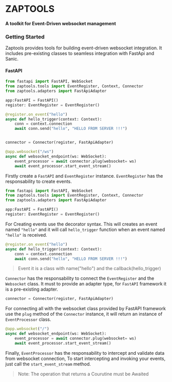 # ZAPTOOLS

#### A toolkit for Event-Driven websocket management

### Getting Started

Zaptools provides tools for building event-driven websocket integration. It includes pre-existing classes to seamless integration with FastApi and Sanic.

#### FastAPI
```python
from fastapi import FastAPI, WebSocket
from zaptools.tools import EventRegister, Context, Connector
from zaptools.adapters import FastApiAdapter

app:FastAPI = FastAPI()
register: EventRegister = EventRegister() 

@register.on_event("hello") 
async def hello_trigger(context: Context):
    conn = context.connection
    await conn.send("hello", "HELLO FROM SERVER !!!") 


connector = Connector(register, FastApiAdapter)

@app.websocket("/ws")
async def websocket_endpoint(ws: WebSocket):
    event_processor = await connector.plug(websocket= ws)
    await event_processor.start_event_stream()
```

Firstly create a `FastAPI` and `EventRegister` instance. `EventRegister` has the responsability to create events.
```python
from fastapi import FastAPI, WebSocket
from zaptools.tools import EventRegister, Context, Connector
from zaptools.adapters import FastApiAdapter

app:FastAPI = FastAPI()
register: EventRegister = EventRegister() 
```
For Creating events use the decorator syntax.
This will creates an event named `"hello"` and it will call `hello_trigger` function when an event named `"hello"` is received.
```python
@register.on_event("hello") 
async def hello_trigger(context: Context):
    conn = context.connection
    await conn.send("hello", "HELLO FROM SERVER !!!") 
```
> Event it is a class with name("hello") and the callback(hello_trigger)

`Connector` has the responsability to connect the `EventRegister` and the `Websocket` class. It must to provide an adapter type, for `FastAPI` framework it is a pre-existing adapter.
```python
connector = Connector(register, FastApiAdapter)
```
For connecting all with the websocket class provided by FastAPI framework use the `plug` method of the `Connector` instance, it will return an instance of `EventProcessor` class.
```python
@app.websocket("/")
async def websocket_endpoint(ws: WebSocket):
    event_processor = await connector.plug(websocket= ws)
    await event_processor.start_event_stream()
```
Finally, `EventProcessor` has the responsability to intercept and validate data from websocket connection, To start intercepting and invoking your events, just call the `start_event_stream` method.

> Note: The operation that returns a Courutine must be Awaited